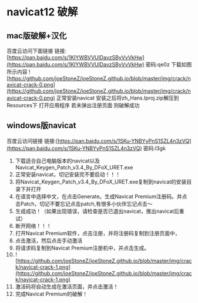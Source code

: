 # navicat12 破解
## mac版破解+汉化
百度云访问下面链接
链接:[https://pan.baidu.com/s/1KIYWBVVUlDavzSByVvVkHw](https://pan.baidu.com/s/1KIYWBVVUlDavzSByVvVkHw)   密码:qe0z
下载如图所示内容
![https://github.com/joeStoneZ/joeStoneZ.github.io/blob/master/img/crack/navicat-crack-0.png](https://github.com/joeStoneZ/joeStoneZ.github.io/blob/master/img/crack/navicat-crack-0.png)
正常安装navicat 
安装之后将zh_Hans.Iproj.zip解压到Resources下
打开应用程序 若未弹出注册页面 则破解成功
## windows版navicat
百度云访问链接
链接:[https://pan.baidu.com/s/1SKu-YNBYyPnS1SZL4n3zVQ](https://pan.baidu.com/s/1SKu-YNBYyPnS1SZL4n3zVQ)  密码:l3gk
1. 下载适合自己电脑版本的navicat以及Navicat_Keygen_Patch_v3.4_By_DFoX_URET.exe
2. 正常安装navicat，切记安装完不要启动！！！
3. 将Navicat_Keygen_Patch_v3.4_By_DFoX_URET.exe复制到navicat的安装目录下并打开
4. 在语言中选择中文，在点击Generate。生成Navicat Premium注册码。并点击Patch，切记不要忘记点击patch,有很多小伙伴忘记点击～
5. 生成成功！（如果出现错误，请检查是否已退出navicat，推出navicat后重试）
6. 断开网络！！！
7. 打开Navicat Premium软件，点击注册，并将注册码复制到注册页面中，
8. 点击激活，然后点击手动激活
9. 将请求码复制到Navicat Premium注册机中，并点击生成。
10. ![https://github.com/joeStoneZ/joeStoneZ.github.io/blob/master/img/crack/navicat-crack-1.png](https://github.com/joeStoneZ/joeStoneZ.github.io/blob/master/img/crack/navicat-crack-1.png)
11. 激活码将自动生成在激活页面，并点击激活！
12. 完成Navicat Premium的破解！

